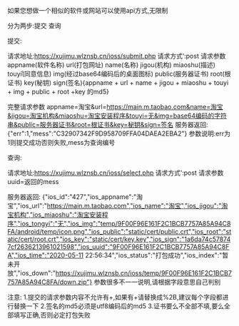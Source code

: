 ﻿如果您想做一个相似的软件或网站可以使用api方式,无限制

分为两步:提交 查询

提交:

请求地址ַ:https://xujimu.wlznsb.cn/ioss/submit.php
请求方式ʽ:post
请求参数
appname(软件名称)
url(打包网址)
name(名称)
jigou(机构)
miaoshu(描述)
touyi(ͬ同意信息)
img(经过base64编码后的桌面图标)
public(服务器证书)
root(根证书)
key(秘钥)
sign(签名){appname + url + name + jigou + miaoshu + touyi + img + public + root +key 的md5}

完整请求参数
appname=淘宝&url=https://main.m.taobao.com&name=淘宝&jigou=淘宝机构&miaoshu=淘宝安装程序&touyi=无&img=base64编码的字符串&public=服务器证书&root=根证书&key=秘钥&sign=签名
服务器返回:{"err":1,"mess":"C32907342F9D958709FFA04DAEA2EBA2"} 参数说明:err为1则提交成功否则失败,mess为查询编号



查询:

请求地址ַ:https://xujimu.wlznsb.cn/ioss/select.php
请求方式ʽ:post
请求参数
uuid=返回的mess

服务器返回:
{"ios_id":"427","ios_appname":"淘宝","ios_url":"https://main.m.taobao.com","ios_name":"淘宝","ios_jigou":"淘宝机构","ios_miaoshu":"淘宝安装程序","ios_tongyi":"无","ios_img":"temp/9F00F96E161F2C1BCB7757A85A94C8FA/android/temp/icon.png","ios_public":"static/cert/public.crt","ios_root":"static/cert/root.crt","ios_key":"static/cert/key.key","ios_sign":"1a6da74c578747cf2636213961021598","ios_uuid":"9F00F96E161F2C1BCB7757A85A94C8FA","ios_time":"2020-05-11 22:56:34","ios_status":"打包成功","ios_index":"暂未开放","ios_down":"https://xujimu.wlznsb.cn/ioss/temp/9F00F96E161F2C1BCB7757A85A94C8FA/down.zip"}
参数很多不一一说明,请根据字段意思自己判别

注意:
1.提交的请求参数内容不允许有+,如果有+请替换成%2B,建议每个字段都进行替换一下
2.签名的md5必须是utf8编码后的md5
3.证书要么不全部不填,要么全部填写正确,否则必定打包失败
